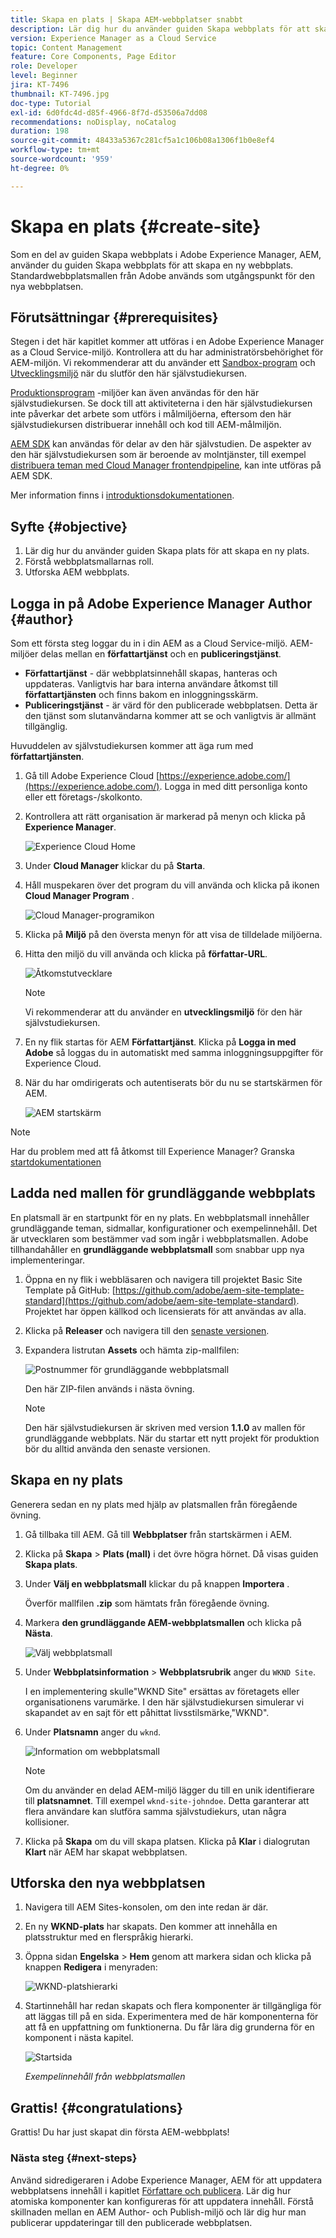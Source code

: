 ```yaml
---
title: Skapa en plats | Skapa AEM-webbplatser snabbt
description: Lär dig hur du använder guiden Skapa webbplats för att skapa en ny webbplats. Standardwebbplatsmallen som tillhandahålls av Adobe är en startpunkt för den nya webbplatsen.
version: Experience Manager as a Cloud Service
topic: Content Management
feature: Core Components, Page Editor
role: Developer
level: Beginner
jira: KT-7496
thumbnail: KT-7496.jpg
doc-type: Tutorial
exl-id: 6d0fdc4d-d85f-4966-8f7d-d53506a7dd08
recommendations: noDisplay, noCatalog
duration: 198
source-git-commit: 48433a5367c281cf5a1c106b08a1306f1b0e8ef4
workflow-type: tm+mt
source-wordcount: '959'
ht-degree: 0%

---
```


# Skapa en plats {#create-site}

Som en del av guiden Skapa webbplats i Adobe Experience Manager, AEM, använder du guiden Skapa webbplats för att skapa en ny webbplats. Standardwebbplatsmallen från Adobe används som utgångspunkt för den nya webbplatsen.

## Förutsättningar {#prerequisites}

Stegen i det här kapitlet kommer att utföras i en Adobe Experience Manager as a Cloud Service-miljö. Kontrollera att du har administratörsbehörighet för AEM-miljön. Vi rekommenderar att du använder ett [Sandbox-program](https://experienceleague.adobe.com/docs/experience-manager-cloud-service/onboarding/getting-access/sandbox-programs/introduction-sandbox-programs.html?lang=sv-SE) och [Utvecklingsmiljö](https://experienceleague.adobe.com/docs/experience-manager-cloud-service/implementing/using-cloud-manager/manage-environments.html?lang=sv-SE) när du slutför den här självstudiekursen.

[Produktionsprogram](https://experienceleague.adobe.com/docs/experience-manager-cloud-service/content/implementing/using-cloud-manager/programs/introduction-production-programs.html?lang=sv-SE) -miljöer kan även användas för den här självstudiekursen. Se dock till att aktiviteterna i den här självstudiekursen inte påverkar det arbete som utförs i målmiljöerna, eftersom den här självstudiekursen distribuerar innehåll och kod till AEM-målmiljön.

[AEM SDK](https://experienceleague.adobe.com/docs/experience-manager-learn/cloud-service/local-development-environment-set-up/aem-runtime.html?lang=sv-SE) kan användas för delar av den här självstudien. De aspekter av den här självstudiekursen som är beroende av molntjänster, till exempel [distribuera teman med Cloud Manager frontendpipeline](https://experienceleague.adobe.com/docs/experience-manager-learn/getting-started-wknd-tutorial-develop/site-template/theming.html?lang=sv-SE), kan inte utföras på AEM SDK.

Mer information finns i [introduktionsdokumentationen](https://experienceleague.adobe.com/docs/experience-manager-cloud-service/onboarding/home.html?lang=sv-SE).

## Syfte {#objective}

1. Lär dig hur du använder guiden Skapa plats för att skapa en ny plats.
1. Förstå webbplatsmallarnas roll.
1. Utforska AEM webbplats.

## Logga in på Adobe Experience Manager Author {#author}

Som ett första steg loggar du in i din AEM as a Cloud Service-miljö. AEM-miljöer delas mellan en **författartjänst** och en **publiceringstjänst**.

* **Författartjänst** - där webbplatsinnehåll skapas, hanteras och uppdateras. Vanligtvis har bara interna användare åtkomst till **författartjänsten** och finns bakom en inloggningsskärm.
* **Publiceringstjänst** - är värd för den publicerade webbplatsen. Detta är den tjänst som slutanvändarna kommer att se och vanligtvis är allmänt tillgänglig.

Huvuddelen av självstudiekursen kommer att äga rum med **författartjänsten**.

1. Gå till Adobe Experience Cloud [https://experience.adobe.com/](https://experience.adobe.com/). Logga in med ditt personliga konto eller ett företags-/skolkonto.
1. Kontrollera att rätt organisation är markerad på menyn och klicka på **Experience Manager**.

   ![Experience Cloud Home](assets/create-site/experience-cloud-home-screen.png)

1. Under **Cloud Manager** klickar du på **Starta**.
1. Håll muspekaren över det program du vill använda och klicka på ikonen **Cloud Manager Program** .

   ![Cloud Manager-programikon](assets/create-site/cloud-manager-program-icon.png)

1. Klicka på **Miljö** på den översta menyn för att visa de tilldelade miljöerna.

1. Hitta den miljö du vill använda och klicka på **författar-URL**.

   ![Åtkomstutvecklare](assets/create-site/access-dev-environment.png)

   >[!NOTE]
   >
   >Vi rekommenderar att du använder en **utvecklingsmiljö** för den här självstudiekursen.

1. En ny flik startas för AEM **Författartjänst**. Klicka på **Logga in med Adobe** så loggas du in automatiskt med samma inloggningsuppgifter för Experience Cloud.

1. När du har omdirigerats och autentiserats bör du nu se startskärmen för AEM.

   ![AEM startskärm](assets/create-site/aem-start-screen.png)

>[!NOTE]
>
> Har du problem med att få åtkomst till Experience Manager? Granska [startdokumentationen](https://experienceleague.adobe.com/docs/experience-manager-cloud-service/onboarding/home.html?lang=sv-SE)

## Ladda ned mallen för grundläggande webbplats

En platsmall är en startpunkt för en ny plats. En webbplatsmall innehåller grundläggande teman, sidmallar, konfigurationer och exempelinnehåll. Det är utvecklaren som bestämmer vad som ingår i webbplatsmallen. Adobe tillhandahåller en **grundläggande webbplatsmall** som snabbar upp nya implementeringar.

1. Öppna en ny flik i webbläsaren och navigera till projektet Basic Site Template på GitHub: [https://github.com/adobe/aem-site-template-standard](https://github.com/adobe/aem-site-template-standard). Projektet har öppen källkod och licensierats för att användas av alla.
1. Klicka på **Releaser** och navigera till den [senaste versionen](https://github.com/adobe/aem-site-template-standard/releases/latest).
1. Expandera listrutan **Assets** och hämta zip-mallfilen:

   ![Postnummer för grundläggande webbplatsmall](assets/create-site/template-basic-zip-file.png)

   Den här ZIP-filen används i nästa övning.

   >[!NOTE]
   >
   > Den här självstudiekursen är skriven med version **1.1.0** av mallen för grundläggande webbplats. När du startar ett nytt projekt för produktion bör du alltid använda den senaste versionen.

## Skapa en ny plats

Generera sedan en ny plats med hjälp av platsmallen från föregående övning.

1. Gå tillbaka till AEM. Gå till **Webbplatser** från startskärmen i AEM.
1. Klicka på **Skapa** > **Plats (mall)** i det övre högra hörnet. Då visas guiden **Skapa plats**.
1. Under **Välj en webbplatsmall** klickar du på knappen **Importera** .

   Överför mallfilen **.zip** som hämtats från föregående övning.

1. Markera **den grundläggande AEM-webbplatsmallen** och klicka på **Nästa**.

   ![Välj webbplatsmall](assets/create-site/select-site-template.png)

1. Under **Webbplatsinformation** > **Webbplatsrubrik** anger du `WKND Site`.

   I en implementering skulle&quot;WKND Site&quot; ersättas av företagets eller organisationens varumärke. I den här självstudiekursen simulerar vi skapandet av en sajt för ett påhittat livsstilsmärke,&quot;WKND&quot;.

1. Under **Platsnamn** anger du `wknd`.

   ![Information om webbplatsmall](assets/create-site/site-template-details.png)

   >[!NOTE]
   >
   > Om du använder en delad AEM-miljö lägger du till en unik identifierare till **platsnamnet**. Till exempel `wknd-site-johndoe`. Detta garanterar att flera användare kan slutföra samma självstudiekurs, utan några kollisioner.

1. Klicka på **Skapa** om du vill skapa platsen. Klicka på **Klar** i dialogrutan **Klart** när AEM har skapat webbplatsen.

## Utforska den nya webbplatsen

1. Navigera till AEM Sites-konsolen, om den inte redan är där.
1. En ny **WKND-plats** har skapats. Den kommer att innehålla en platsstruktur med en flerspråkig hierarki.
1. Öppna sidan **Engelska** > **Hem** genom att markera sidan och klicka på knappen **Redigera** i menyraden:

   ![WKND-platshierarki](assets/create-site/wknd-site-starter-hierarchy.png)

1. Startinnehåll har redan skapats och flera komponenter är tillgängliga för att läggas till på en sida. Experimentera med de här komponenterna för att få en uppfattning om funktionerna. Du får lära dig grunderna för en komponent i nästa kapitel.

   ![Startsida](assets/create-site/start-home-page.png)

   *Exempelinnehåll från webbplatsmallen*

## Grattis! {#congratulations}

Grattis! Du har just skapat din första AEM-webbplats!

### Nästa steg {#next-steps}

Använd sidredigeraren i Adobe Experience Manager, AEM för att uppdatera webbplatsens innehåll i kapitlet [Författare och publicera](author-content-publish.md). Lär dig hur atomiska komponenter kan konfigureras för att uppdatera innehåll. Förstå skillnaden mellan en AEM Author- och Publish-miljö och lär dig hur man publicerar uppdateringar till den publicerade webbplatsen.
